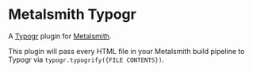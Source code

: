 # Metalsmith Typogr

A [Typogr](https://www.npmjs.com/package/typogr) plugin for [Metalsmith](http://metalsmith.io).

This plugin will pass every HTML file in your Metalsmith build pipeline to Typogr via `typogr.typogrify({FILE CONTENTS})`.
